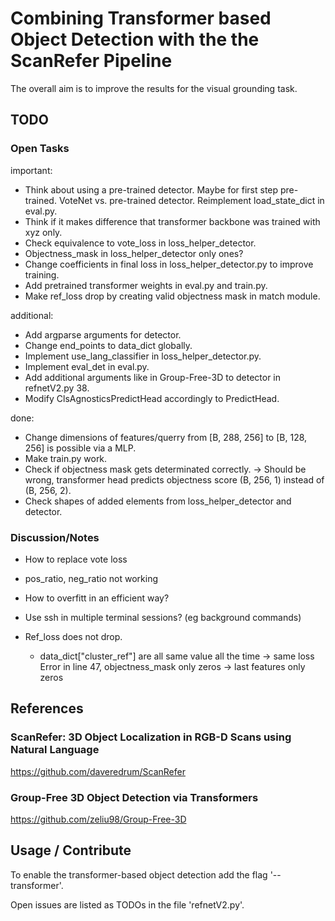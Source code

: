 # Combining Transformer based Object Detection with the the ScanRefer Pipeline

The overall aim is to improve the results for the visual grounding task.

## TODO

### Open Tasks

important:
- Think about using a pre-trained detector. Maybe for first step pre-trained.
  VoteNet vs. pre-trained detector. Reimplement load_state_dict in eval.py.
- Think if it makes difference that transformer backbone was trained with xyz only.
- Check equivalence to vote_loss in loss_helper_detector.
- Objectness_mask in loss_helper_detector only ones? 
- Change coefficients in final loss in loss_helper_detector.py to improve training.
- Add pretrained transformer weights in eval.py and train.py.
- Make ref_loss drop by creating valid objectness mask in match module.

additional:
- Add argparse arguments for detector.
- Change end_points to data_dict globally.
- Implement use_lang_classifier in loss_helper_detector.py.
- Implement eval_det in eval.py.
- Add additional arguments like in Group-Free-3D to detector in refnetV2.py 38.
- Modify ClsAgnosticsPredictHead accordingly to PredictHead.

done:
- Change dimensions of features/querry from [B, 288, 256] to [B, 128, 256] is possible via a MLP.
- Make train.py work.
- Check if objectness mask gets determinated correctly. 
  -> Should be wrong, transformer head predicts objectness score (B, 256, 1) instead of (B, 256, 2).
- Check shapes of added elements from loss_helper_detector and detector.



### Discussion/Notes

- How to replace vote loss
- pos_ratio, neg_ratio not working
- How to overfitt in an efficient way?
- Use ssh in multiple terminal sessions? (eg background commands)


- Ref_loss does not drop.
  - data_dict["cluster_ref"] are all same value all the time -> same loss
    Error in line 47, objectness_mask only zeros -> last features only zeros


## References

### ScanRefer: 3D Object Localization in RGB-D Scans using Natural Language

https://github.com/daveredrum/ScanRefer

### Group-Free 3D Object Detection via Transformers

https://github.com/zeliu98/Group-Free-3D

## Usage / Contribute

To enable the transformer-based object detection add the flag '--transformer'.

Open issues are listed as TODOs in the file 'refnetV2.py'.



